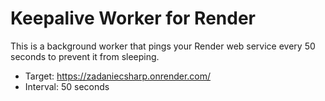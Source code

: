 # Keepalive Worker for Render

This is a background worker that pings your Render web service every 50 seconds to prevent it from sleeping.

- Target: https://zadaniecsharp.onrender.com/
- Interval: 50 seconds
